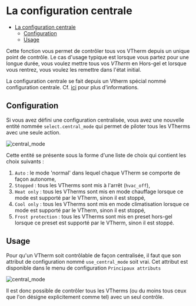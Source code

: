 
# La configuration centrale

- [La configuration centrale](#La-configuration-centrale)
  - [Configuration](#configuration)
  - [Usage](#usage)

Cette fonction vous permet de contrôler tous vos VTherm depuis un unique point de contrôle.
Le cas d'usage typique est lorsque vous partez pour une longue durée, vous voulez mettre tous vos _VTherm_ en Hors-gel et lorsque vous rentrez, vous voulez les remettre dans l'état initial.

La configuration centrale se fait depuis un Vtherm spécial nommé configuration centrale. Cf. [ici](creation.md#configuration-centralisée) pour plus d'informations.

## Configuration

Si vous avez défini une configuration centralisée, vous avez une nouvelle entité nommée `select.central_mode` qui permet de piloter tous les VTherms avec une seule action.

![central_mode](images/central-mode.png)

Cette entité se présente sous la forme d'une liste de choix qui contient les choix suivants :
1. `Auto` : le mode 'normal' dans lequel chaque VTherm se comporte de façon autonome,
2. `Stopped` : tous les VTherms sont mis à l'arrêt (`hvac_off`),
3. `Heat only` : tous les VTherms sont mis en mode chauffage lorsque ce mode est supporté par le VTherm, sinon il est stoppé,
4. `Cool only` : tous les VTherms sont mis en mode climatisation lorsque ce mode est supporté par le VTherm, sinon il est stoppé,
5. `Frost protection` : tous les VTherms sont mis en preset hors-gel lorsque ce preset est supporté par le VTherm, sinon il est stoppé.

## Usage

Pour qu'un VTherm soit contrôlable de façon centralisée, il faut que son attribut de configuration nommé `use_central_mode` soit vrai. Cet attribut est disponible dans le menu de configuration `Principaux attributs`

![central_mode](images/use-central-mode.png)

Il est donc possible de contrôler tous les VTherms (ou du moins tous ceux que l'on désigne explicitement comme tel) avec un seul contrôle.
